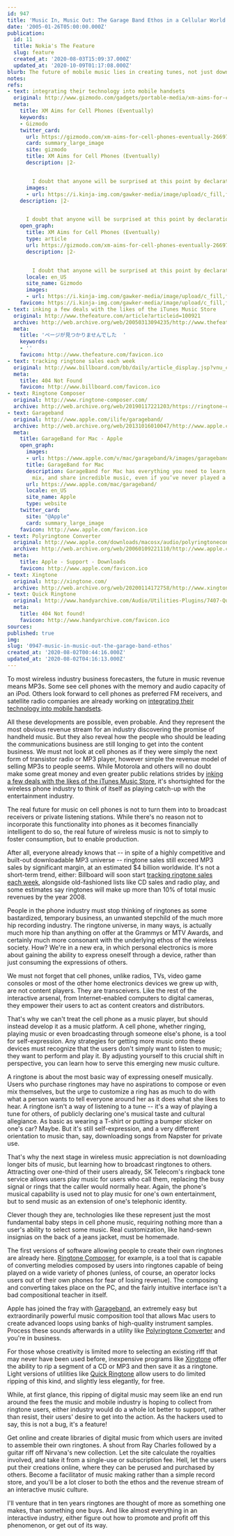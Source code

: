```yaml
---
id: 947
title: 'Music In, Music Out: The Garage Band Ethos in a Cellular World'
date: '2005-01-26T05:00:00.000Z'
publication:
  id: 11
  title: Nokia's The Feature
  slug: feature
  created_at: '2020-08-03T15:09:37.000Z'
  updated_at: '2020-10-09T01:17:08.000Z'
blurb: The future of mobile music lies in creating tunes, not just downloading them.
notes: 
refs:
- text: integrating their technology into mobile handsets
  original: http://www.gizmodo.com/gadgets/portable-media/xm-aims-for-cell-phones-eventually-026697.php
  meta:
    title: XM Aims for Cell Phones (Eventually)
    keywords:
    - Gizmodo
    twitter_card:
      url: https://gizmodo.com/xm-aims-for-cell-phones-eventually-26697
      card: summary_large_image
      site: gizmodo
      title: XM Aims for Cell Phones (Eventually)
      description: |2-


        I doubt that anyone will be surprised at this point by declarations from content companies that they'd like to see their products inside of cellphones, but until they actually get around to it, it's worth noting it when they do. XM Satellite Radio's CEO Hugh Panero is quoted in this Reuters article as expecting to see XM service in cellphones and mobile devices within the mythical 'next five years.' Beyond that bit, there's not a lot you'll not have heard before, as XM continues to push its XM2Go mobile player, which is just hitting stores this week. I hadn't see a picture of one in context yet. That thing looks sort of huge.
      images:
      - url: https://i.kinja-img.com/gawker-media/image/upload/c_fill,f_auto,fl_progressive,g_center,h_675,pg_1,q_80,w_1200/Image_Not_Found_1x_qjofp8.png
    description: |2-


      I doubt that anyone will be surprised at this point by declarations from content companies that they'd like to see their products inside of cellphones, but until they actually get around to it, it's worth noting it when they do. XM Satellite Radio's CEO Hugh Panero is quoted in this Reuters article as expecting to see XM service in cellphones and mobile devices within the mythical 'next five years.' Beyond that bit, there's not a lot you'll not have heard before, as XM continues to push its XM2Go mobile player, which is just hitting stores this week. I hadn't see a picture of one in context yet. That thing looks sort of huge.
    open_graph:
      title: XM Aims for Cell Phones (Eventually)
      type: article
      url: https://gizmodo.com/xm-aims-for-cell-phones-eventually-26697
      description: |2-


        I doubt that anyone will be surprised at this point by declarations from content companies that they'd like to see their products inside of cellphones, but until they actually get around to it, it's worth noting it when they do. XM Satellite Radio's CEO Hugh Panero is quoted in this Reuters article as expecting to see XM service in cellphones and mobile devices within the mythical 'next five years.' Beyond that bit, there's not a lot you'll not have heard before, as XM continues to push its XM2Go mobile player, which is just hitting stores this week. I hadn't see a picture of one in context yet. That thing looks sort of huge.
      locale: en_US
      site_name: Gizmodo
      images:
      - url: https://i.kinja-img.com/gawker-media/image/upload/c_fill,f_auto,fl_progressive,g_center,h_675,pg_1,q_80,w_1200/Image_Not_Found_1x_qjofp8.png
    favicon: https://i.kinja-img.com/gawker-media/image/upload/c_fill,f_auto,fl_progressive,g_center,h_80,q_80,w_80/fdj3buryz5nuzyf2k620.png
- text: inking a few deals with the likes of the iTunes Music Store
  original: http://www.thefeature.com/article?articleid=100921
  archive: http://web.archive.org/web/20050313094235/http://www.thefeature.com:80/article?articleid=100921
  meta:
    title: 'ページが見つかりませんでした  '
    keywords:
    - ''
    favicon: http://www.thefeature.com/favicon.ico
- text: tracking ringtone sales each week
  original: http://www.billboard.com/bb/daily/article_display.jsp?vnu_content_id=1000684908
  meta:
    title: 404 Not Found
    favicon: http://www.billboard.com/favicon.ico
- text: Ringtone Composer
  original: http://www.ringtone-composer.com/
  archive: http://web.archive.org/web/20190117221203/https://ringtone-composer.com/
- text: Garageband
  original: http://www.apple.com/ilife/garageband/
  archive: http://web.archive.org/web/20131016010047/http://www.apple.com/ilife/garageband/
  meta:
    title: GarageBand for Mac - Apple
    open_graph:
      images:
      - url: https://www.apple.com/v/mac/garageband/k/images/garageband/meta/og__f8l55cq8uxui.png?202001221015
      title: GarageBand for Mac
      description: GarageBand for Mac has everything you need to learn, play, record,
        mix, and share incredible music, even if you’ve never played a note.
      url: https://www.apple.com/mac/garageband/
      locale: en_US
      site_name: Apple
      type: website
    twitter_card:
      site: "@Apple"
      card: summary_large_image
    favicon: http://www.apple.com/favicon.ico
- text: Polyringtone Converter
  original: http://www.apple.com/downloads/macosx/audio/polyringtoneconverter.html
  archive: http://web.archive.org/web/20060109221110/http://www.apple.com:80/downloads/macosx/audio/polyringtoneconverter.html
  meta:
    title: Apple - Support - Downloads
    favicon: http://www.apple.com/favicon.ico
- text: Xingtone
  original: http://xingtone.com/
  archive: http://web.archive.org/web/20200114172758/http://www.xingtone.com:80/
- text: Quick Ringtone
  original: http://www.handyarchive.com/Audio/Utilities-Plugins/7407-Quick-Ringtone.html
  meta:
    title: 404 Not found!
    favicon: http://www.handyarchive.com/favicon.ico
sources: 
published: true
img: 
slug: '0947-music-in-music-out-the-garage-band-ethos'
created_at: '2020-08-02T00:44:16.000Z'
updated_at: '2020-08-02T04:16:13.000Z'
---
```

To most wireless industry business forecasters, the future in music revenue means MP3s. Some see cell phones with the memory and audio capacity of an iPod. Others look forward to cell phones as preferred FM receivers, and satellite radio companies are already working on [integrating their technology into mobile handsets](http://www.gizmodo.com/gadgets/portable-media/xm-aims-for-cell-phones-eventually-026697.php).

All these developments are possible, even probable. And they represent the most obvious revenue stream for an industry discovering the promise of handheld music. But they also reveal how the people who should be leading the communications business are still longing to get into the content business. We must not look at cell phones as if they were simply the next form of transistor radio or MP3 player, however simple the revenue model of selling MP3s to people seems. While Motorola and others will no doubt make some great money and even greater public relations strides by [inking a few deals with the likes of the iTunes Music Store](http://www.thefeature.com/article?articleid=100921), it's shortsighted for the wireless phone industry to think of itself as playing catch-up with the entertainment industry.

The real future for music on cell phones is not to turn them into to broadcast receivers or private listening stations. While there's no reason not to incorporate this functionality into phones as it becomes financially intelligent to do so, the real future of wireless music is not to simply to foster consumption, but to enable production.

After all, everyone already knows that -- in spite of a highly competitive and built-out downloadable MP3 universe -- ringtone sales still exceed MP3 sales by significant margin, at an estimated $4 billion worldwide. It's not a short-term trend, either: Billboard will soon start [tracking ringtone sales each week](http://www.billboard.com/bb/daily/article_display.jsp?vnu_content_id=1000684908), alongside old-fashioned lists like CD sales and radio play, and some estimates say ringtones will make up more than 10% of total music revenues by the year 2008.

People in the phone industry must stop thinking of ringtones as some bastardized, temporary business, an unwanted stepchild of the much more hip recording industry. The ringtone universe, in many ways, is actually much more hip than anything on offer at the Grammys or MTV Awards, and certainly much more consonant with the underlying ethos of the wireless society. How? We're in a new era, in which personal electronics is more about gaining the ability to express oneself through a device, rather than just consuming the expressions of others.

We must not forget that cell phones, unlike radios, TVs, video game consoles or most of the other home electronics devices we grew up with, are not content players. They are transceivers. Like the rest of the interactive arsenal, from Internet-enabled computers to digital cameras, they empower their users to act as content creators and distributors.

That's why we can't treat the cell phone as a music player, but should instead develop it as a music platform. A cell phone, whether ringing, playing music or even broadcasting through someone else's phone, is a tool for self-expression. Any strategies for getting more music onto these devices must recognize that the users don't simply want to listen to music; they want to perform and play it. By adjusting yourself to this crucial shift in perspective, you can learn how to serve this emerging new music culture.

A ringtone is about the most basic way of expressing oneself musically. Users who purchase ringtones may have no aspirations to compose or even mix themselves, but the urge to customize a ring has as much to do with what a person wants to tell everyone around her as it does what she likes to hear. A ringtone isn't a way of listening to a tune -- it's a way of playing a tune for others, of publicly declaring one's musical taste and cultural allegiance. As basic as wearing a T-shirt or putting a bumper sticker on one's car? Maybe. But it's still self-expression, and a very different orientation to music than, say, downloading songs from Napster for private use.

That's why the next stage in wireless music appreciation is not downloading longer bits of music, but learning how to broadcast ringtones to others. Attracting over one-third of their users already, SK Telecom's ringback tone service allows users play music for users who call them, replacing the busy signal or rings that the caller would normally hear. Again, the phone's musical capability is used not to play music for one's own entertainment, but to send music as an extension of one's telephonic identity.

Clever though they are, technologies like these represent just the most fundamental baby steps in cell phone music, requiring nothing more than a user's ability to select some music. Real customization, like hand-sewn insignias on the back of a jeans jacket, must be homemade.

The first versions of software allowing people to create their own ringtones are already here. [Ringtone Composer](http://www.ringtone-composer.com/), for example, is a tool that is capable of converting melodies composed by users into ringtones capable of being played on a wide variety of phones (unless, of course, an operator locks users out of their own phones for fear of losing revenue). The composing and converting takes place on the PC, and the fairly intuitive interface isn't a bad compositional teacher in itself.

Apple has joined the fray with [Garageband](http://www.apple.com/ilife/garageband/), an extremely easy but extraordinarily powerful music composition tool that allows Mac users to create advanced loops using banks of high-quality instrument samples. Process these sounds afterwards in a utility like [Polyringtone Converter](http://www.apple.com/downloads/macosx/audio/polyringtoneconverter.html) and you're in business.

For those whose creativity is limited more to selecting an existing riff that may never have been used before, inexpensive programs like [Xingtone](http://xingtone.com/) offer the ability to rip a segment of a CD or MP3 and then save it as a ringtone. Light versions of utilities like [Quick Ringtone](http://www.handyarchive.com/Audio/Utilities-Plugins/7407-Quick-Ringtone.html) allow users to do limited ripping of this kind, and slightly less elegantly, for free.

While, at first glance, this ripping of digital music may seem like an end run around the fees the music and mobile industry is hoping to collect from ringtone users, either industry would do a whole lot better to support, rather than resist, their users' desire to get into the action. As the hackers used to say, this is not a bug, it's a feature!

Get online and create libraries of digital music from which users are invited to assemble their own ringtones. A shout from Ray Charles followed by a guitar riff off Nirvana's new collection. Let the site calculate the royalties involved, and take it from a single-use or subscription fee. Hell, let the users put their creations online, where they can be perused and purchased by others. Become a facilitator of music making rather than a simple record store, and you'll be a lot closer to both the ethos and the revenue stream of an interactive music culture.

I'll venture that in ten years ringtones are thought of more as something one makes, than something one buys. And like almost everything in an interactive industry, either figure out how to promote and profit off this phenomenon, or get out of its way.
